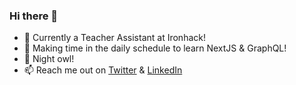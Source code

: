 ### Hi there 👋

- 🔭 Currently a Teacher Assistant at Ironhack!
- 🌱 Making time in the daily schedule to learn NextJS & GraphQL!
- 🦉 Night owl!
- 📫 Reach me out on [Twitter](https://twitter.com/Filipe__Freire) & [LinkedIn](https://www.linkedin.com/in/filiperpfreire/)

<!--
- 💬 Ask me about
- 👯 I’m looking to collaborate on ...
- 🤔 I’m looking for help with ... -->
